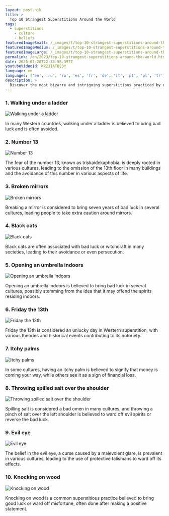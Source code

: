 ```yaml
---
layout: post.njk
title: >
  Top 10 Strangest Superstitions Around the World
tags:
  - superstitions
	- culture
	- beliefs
featuredImageSmall: /_images/t/top-10-strangest-superstitions-around-the-world-cover-en-small.webp
featuredImageMedium: /_images/t/top-10-strangest-superstitions-around-the-world-cover-en-medium.webp
featuredImageLarge: /_images/t/top-10-strangest-superstitions-around-the-world-cover-en-large.webp
permalink: /en/2023/top-10-strangest-superstitions-around-the-world.html
date: 2023-07-28T22:38:58.397Z
youtubeVideoId: Kk2JIATB23Y
language: en
languages: ['en', 'ru', 'ro', 'es', 'fr', 'de', 'it', 'pt', 'pl', 'tr']
description: >
  Discover the most bizarre and intriguing superstitions practiced by different cultures around the globe.
---
```


### 1. Walking under a ladder

![Walking under a ladder](/_images/8/89141c945612aedcb601561b995948aa-medium.webp)

In many Western countries, walking under a ladder is believed to bring bad luck and is often avoided.

### 2. Number 13

![Number 13](/_images/5/57c9a71e71046f9c91bca8269b723123-medium.webp)

The fear of the number 13, known as triskaidekaphobia, is deeply rooted in various cultures, leading to the omission of the 13th floor in many buildings and the avoidance of this number in various aspects of life.

### 3. Broken mirrors

![Broken mirrors](/_images/c/c944eddd91b7b37691749a87f21b44ee-medium.webp)

Breaking a mirror is considered to bring seven years of bad luck in several cultures, leading people to take extra caution around mirrors.

### 4. Black cats

![Black cats](/_images/5/574d1fde4c0bf28743111c61e3c2a909-medium.webp)

Black cats are often associated with bad luck or witchcraft in many societies, leading to their avoidance or even persecution.

### 5. Opening an umbrella indoors

![Opening an umbrella indoors](/_images/7/72f4ce78643d6a6d608d3bc4704d8c79-medium.webp)

Opening an umbrella indoors is believed to bring bad luck in several cultures, possibly stemming from the idea that it may offend the spirits residing indoors.

### 6. Friday the 13th

![Friday the 13th](/_images/8/8f3de13d1c822392e992069142a92692-medium.webp)

Friday the 13th is considered an unlucky day in Western superstition, with various theories and historical events contributing to its notoriety.

### 7. Itchy palms

![Itchy palms](/_images/3/33aba028c6e96059278cd982f120512d-medium.webp)

In some cultures, having an itchy palm is believed to signify that money is coming your way, while others see it as a sign of financial loss.

### 8. Throwing spilled salt over the shoulder

![Throwing spilled salt over the shoulder](/_images/3/3c48404cffe123232a1caf7a38f77ee2-medium.webp)

Spilling salt is considered a bad omen in many cultures, and throwing a pinch of salt over the left shoulder is believed to ward off evil spirits or reverse the bad luck.

### 9. Evil eye

![Evil eye](/_images/d/db533c8d41b185bc48bccc78e6f9a545-medium.webp)

The belief in the evil eye, a curse caused by a malevolent glare, is prevalent in various cultures, leading to the use of protective talismans to ward off its effects.

### 10. Knocking on wood

![Knocking on wood](/_images/8/848b9ff1ed34b6233a97c554a93d58dd-medium.webp)

Knocking on wood is a common superstitious practice believed to bring good luck or ward off misfortune, often done after making a positive statement.

